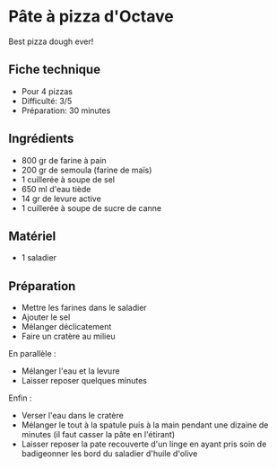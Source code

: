 # Pâte à pizza d'Octave

Best pizza dough ever!

## Fiche technique

- Pour 4 pizzas
- Difficulté: 3/5
- Préparation: 30 minutes

## Ingrédients

- 800 gr de farine à pain
- 200 gr de semoula (farine de maïs)
- 1 cuillerée à soupe de sel
- 650 ml d'eau tiède
- 14 gr de levure active
- 1 cuillerée à soupe de sucre de canne

## Matériel

- 1 saladier

## Préparation

- Mettre les farines dans le saladier
- Ajouter le sel
- Mélanger déclicatement
- Faire un cratère au milieu

En parallèle :

- Mélanger l'eau et la levure
- Laisser reposer quelques minutes

Enfin :

- Verser l'eau dans le cratère
- Mélanger le tout à la spatule puis à la main pendant une dizaine de minutes (il faut casser la pâte en l'étirant)
- Laisser reposer la pate recouverte d'un linge en ayant pris soin de badigeonner les bord du saladier d'huile d'olive
